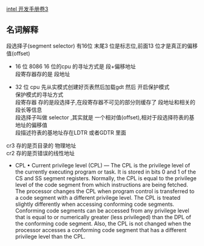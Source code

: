 [intel 开发手册卷3](https://software.intel.com/sites/default/files/managed/a4/60/325384-sdm-vol-3abcd.pdf)   

## 名词解释   
段选择子(segment selector) 有16位 末尾3 位是标志位,前面13 位才是真正的偏移值(offset)  

- 16 位 8086 
16 位的cpu 的寻址方式是 段+偏移地址  
段寄存器存的是 段地址   

- 32 位  cpu 
先从实模式创建好页表然后加载gdt 然后 开启保护模式   
保护模式的寻址方式   
段寄存器 存的是段选择子,在段寄存器不可见的部分则缓存了 段地址和相关的段长等信息     
段选择子叫做 selector ,其实就是 一个相对值(offset),相对于段选择符表的基地址的偏移值  
段描述符表的基地址存在LDTR 或者GDTR 里面  

cr3 存的是页目录的 物理地址  
cr2 存的是页错误的线性地址  

- CPL
• Current privilege level (CPL) — The CPL is the privilege level of the currently executing program or task. It
is stored in bits 0 and 1 of the CS and SS segment registers. Normally, the CPL is equal to the privilege level of
the code segment from which instructions are being fetched. The processor changes the CPL when program
control is transferred to a code segment with a different privilege level. The CPL is treated slightly differently
when accessing conforming code segments. Conforming code segments can be accessed from any privilege
level that is equal to or numerically greater (less privileged) than the DPL of the conforming code segment.
Also, the CPL is not changed when the processor accesses a conforming code segment that has a different
privilege level than the CPL.



